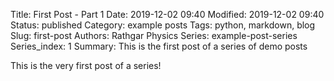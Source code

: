 Title: First Post - Part 1
Date: 2019-12-02 09:40
Modified: 2019-12-02 09:40
Status: published
Category: example posts
Tags: python, markdown, blog
Slug: first-post
Authors: Rathgar Physics
Series: example-post-series
Series_index: 1
Summary: This is the first post of a series of demo posts

This is the very first post of a series!